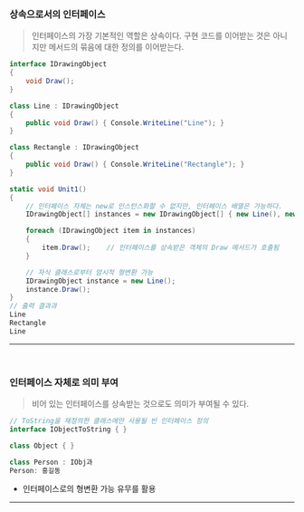 ### 상속으로서의 인터페이스
> 인터페이스의 가장 기본적인 역할은 상속이다.
> 구현 코드를 이어받는 것은 아니지만 메서드의 묶음에 대한 정의를 이어받는다.
```csharp
interface IDrawingObject
{
    void Draw();
}

class Line : IDrawingObject
{
    public void Draw() { Console.WriteLine("Line"); }
}

class Rectangle : IDrawingObject
{
    public void Draw() { Console.WriteLine("Rectangle"); }
}

static void Unit1()
{
    // 인터페이스 자체는 new로 인스턴스화할 수 없지만, 인터페이스 배열은 가능하다.
    IDrawingObject[] instances = new IDrawingObject[] { new Line(), new Rectangle() };

    foreach (IDrawingObject item in instances)
    {
        item.Draw();    // 인터페이스를 상속받은 객체의 Draw 메서드가 호출됨
    }

    // 자식 클래스로부터 암시적 형변환 가능
    IDrawingObject instance = new Line();
    instance.Draw();
}
// 출력 결과과
Line
Rectangle
Line
```

****
<br>

### 인터페이스 자체로 의미 부여
> 비어 있는 인터페이스를 상속받는 것으로도 의미가 부여될 수 있다.
```csharp
// ToString을 재정의한 클래스에만 사용될 빈 인터페이스 정의
interface IObjectToString { }

class Object { }

class Person : IObj과
Person: 홍길동
```
- 인터페이스로의 형변환 가능 유무를 활용

****
<br>
